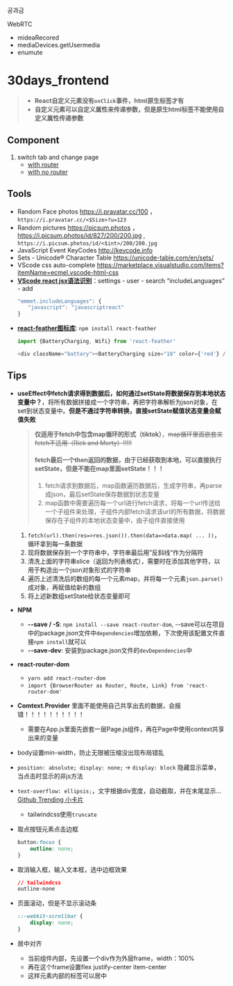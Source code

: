  공과금
 
WebRTC
- mideaRecored
- mediaDevices.getUsermedia
- enumute


# 30days_frontend

> - **React自定义元素没有`onClick`事件，html原生标签才有**
> - **自定义元素可以自定义属性来传递参数，但是原生html标签不能使用自定义属性传递参数**



## Component
1. switch tab and change page
    - [with router](https://github.com/davidkorea/30days_frontend/blob/master/00_Components/01_tab_switch_no_router.md#3-switch-tab-with-page-changed-with-router)
    - [with no router](https://github.com/davidkorea/30days_frontend/blob/master/00_Components/01_tab_switch_no_router.md#2-switch-tab-with-page-changed-no-router)


## Tools
- Random Face photos https://i.pravatar.cc/100 ，`https://i.pravatar.cc/<$Size>?u=123` 
- Random pictures https://picsum.photos ， https://i.picsum.photos/id/827/200/200.jpg , `https://i.picsum.photos/id/<$int>/200/200.jpg`
- JavaScript Event KeyCodes http://keycode.info
- Sets - Unicode® Character Table https://unicode-table.com/en/sets/
- VScode css auto-complete https://marketplace.visualstudio.com/items?itemName=ecmel.vscode-html-css
- **[VScode react jsx语法识别](https://github.com/davidkorea/30days_frontend/issues/4#issue-623574983)**：settings - user - search “includeLanguages” - add
    ```javascript
    "emmet.includeLanguages": {
    　　"javascript": "javascriptreact"
    }
    ```
- **[react-feather图标库](https://bit.dev/feathericons/react-feather)**: `npm install react-feather`
    ```javascript
    import {BatteryCharging, Wifi} from 'react-feather'

    <div className="battary"><BatteryCharging size="18" color={'red'} /></div>
    ```

## Tips
- **useEffect中fetch请求得到数据后，如何通过setState将数据保存到本地状态变量中？**，将所有数据拼接成一个字符串，再把字符串解析为json对象，在set到状态变量中。**但是不通过字符串转换，直接setState赋值状态变量会赋值失败**
    > **仅适用于fetch中包含map循环的形式（tiktok）**，~~map循环里面嵌套来fetch不适用（Rick and Morty）!!!!!~~
    > #### fetch最后一个then返回的数据，由于已经获取到本地，可以直接执行setState，但是不能在map里面setState！！！
    > 1. fetch请求到数据后，map函数遍历数据后，生成字符串，再parse成json，最后setState保存数据到状态变量
    > 2. map函数中需要遍历每一个url进行fetch请求，将每一个url传送给一个子组件来处理，子组件内部fetch请求该url的所有数据，将数据保存在子组件的本地状态变量中，由子组件直接使用
    
    1. `fetch(url).then(res=>res.json()).then(data=>data.map( ... ))`，循环拿到每一条数据
    2. 现将数据保存到一个字符串中，字符串最后用”反斜线“作为分隔符
    3. 清洗上面的字符串slice（返回为列表格式），需要时在添加其他字符，以用于构造出一个json对象形式的字符串
    4. 遍历上述清洗后的数组的每一个元素map，并将每一个元素`json.parse()`成对象，再赋值给新的数组
    5. 将上述新数组setState给状态变量即可
    
    
- **NPM**
    - **--save / -S**: `npm install --save react-router-dom`, --save可以在项目中的package.json文件中`dependencies`增加依赖，下次使用该配置文件直接`npm install`就可以
    - **--save-dev**: 安装到package.json文件的`devDependencies`中

- **react-router-dom** 
    - `yarn add react-router-dom`
    - `import {BrowserRouter as Router, Route, Link} from 'react-router-dom'`

- **Comtext.Provider** 里面不能使用自己共享出去的数据，会报错！！！！！！！！！！
    - 需要在App.js里面先嵌套一层Page.js组件，再在Page中使用context共享出来的变量

- body设置min-width，防止无限被压缩没出现布局错乱
- `position: absolute; display: none;`  -> `display: block` 隐藏显示菜单，当点击时显示的非js方法
- `text-overflow: ellipsis;`，文字根据div宽度，自动截取，并在末尾显示... [Github Trending 小卡片](https://github.com/davidkorea/30days_frontend/tree/master/06_hackerNews)
  - tailwindcss使用`truncate`
- 取点按钮元素点击边框
  ```css
  button:focus {
      outline: none;
  }
  ```
- 取消输入框，输入文本框，选中边框效果
    ```css
    // tailwindcss
    outline-none
    ```
- 页面滚动，但是不显示滚动条
  ```css
  ::-webkit-scrollbar {
      display: none;
  }
  ```

- 居中对齐
  - 当前组件内部，先设置一个div作为外层frame，width：100%
  - 再在这个frame设置flex justify-center item-center
  - 这样元素内部的标签可以居中



